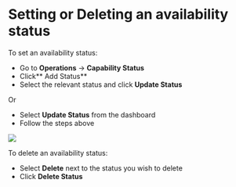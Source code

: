 # Setting or Deleting an availability status

To set an availability status:

* Go to **Operations** -> **Capability Status**
* Click** Add Status**
* Select the relevant status and click **Update Status**

Or 

* Select **Update Status** from the dashboard
* Follow the steps above

![](<../../.gitbook/assets/updating availability.gif>)

To delete an availability status:

* Select **Delete** next to the status you wish to delete
* Click **Delete Status**
